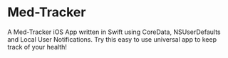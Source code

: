 # Med-Tracker
A Med-Tracker iOS App written in Swift using CoreData, NSUserDefaults and Local User Notifications. Try this easy to use universal app to keep track of your health!
